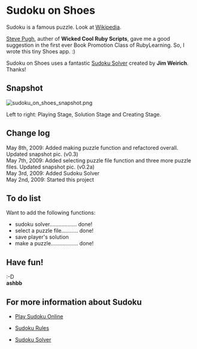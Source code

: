 Sudoku on Shoes
===============

Sudoku is a famous puzzle. Look at [Wikipedia](http://en.wikipedia.org/wiki/Sudoku).

[Steve Pugh](http://rubylearning.com/blog/2009/04/17/interview-author-steve-pugh/), auther of **Wicked Cool Ruby Scripts**, gave me a good suggestion in the first ever Book Promotion Class of RubyLearning. So, I wrote this tiny Shoes app. :)

Sudoku on Shoes uses a fantastic [Sudoku Solver](http://github.com/jimweirich/sudoku/tree/master) created by **Jim Weirich**. Thanks!


Snapshot
--------
![sudoku_on_shoes_snapshot.png](http://github.com/ashbb/sudoku_on_shoes/raw/master/sudoku_on_shoes_snapshot.png)

Left to right: Playing Stage, Solution Stage and Creating Stage.

Change log
----------
May 8th, 2009: Added making puzzle function and refactored overall. Updated snapshot pic. (v0.3)   
May 7th, 2009: Added selecting puzzle file function and three more puzzle files. Updated snapshot pic. (v0.2a)  
May 3rd, 2009: Added Sudoku Solver   
May 2nd, 2009: Started this project   


To do list
----------
Want to add the following functions:   

- sudoku solver.................. done!
- select a puzzle file........... done!
- save player's solution
- make a puzzle.................. done!


Have fun!
---------
:-D   
**ashbb**


For more information about Sudoku
---------------------------------

- [Play Sudoku Online](http://www.sudoku.name/)

- [Sudoku Rules](http://www.sudoku.name/rules/en)

- [Sudoku Solver](http://www.sudoku.name/sudoku-solver/en)
